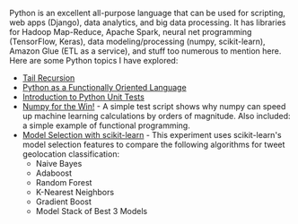 Python is an excellent all-purpose language that can be used for scripting, web apps (Django), data analytics, and big data processing. It has libraries for Hadoop Map-Reduce, Apache Spark, neural net programming (TensorFlow, Keras), data modeling/processing (numpy, scikit-learn), Amazon Glue (ETL as a service), and stuff too numerous to mention here. Here are some Python topics I have explored:

* [Tail Recursion](https://github.com/chrisfalter/DataScience/blob/master/Python/Tail-Recursion.MD)
* [Python as a Functionally Oriented Language](https://github.com/chrisfalter/DataScience/blob/master/Python/FunctionalOrientation.MD)
* [Introduction to Python Unit Tests](https://github.com/chrisfalter/DataScience/tree/master/Python/IntroToUnitTest)
* [Numpy for the Win!](https://github.com/chrisfalter/DataScience/blob/master/Python/WhyNumpy-Optimization.MD) - A simple test script shows why numpy can speed up machine learning calculations by orders of magnitude. Also included: a simple example of functional programming.
* [Model Selection with scikit-learn](https://github.com/chrisfalter/DataScience/blob/master/NLP/Battle_of_Tweet_Classification_Algorithms.ipynb) - This experiment uses scikit-learn's model selection features to compare the following algorithms for tweet geolocation classification:
  + Naive Bayes
  + Adaboost
  + Random Forest
  + K-Nearest Neighbors
  + Gradient Boost
  + Model Stack of Best 3 Models
